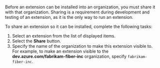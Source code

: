 Before an extension can be installed into an organization, you must share it with that organization. Sharing is a requirement during development and testing of an extension, as it is the only way to run an extension.

To share an extension so it can be installed, complete the following tasks:

1. Select an extension from the list of displayed items. 
2. Select the **Share** button.
3. Specify the name of the organization to make this extension visible to.
    For example, to make an extension visible to the **dev.azure.com/fabrikam-fiber-inc** organization, specify `fabrikam-fiber-inc`.